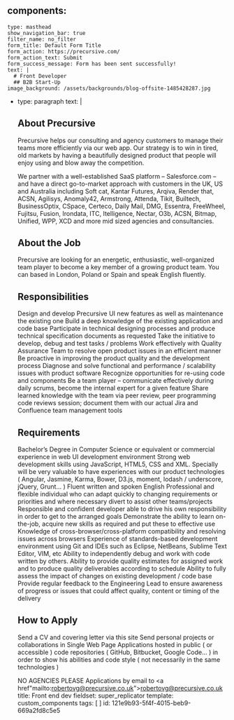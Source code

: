 components:
  - 
    type: masthead
    show_navigation_bar: true
    filter_name: no_filter
    form_title: Default Form Title
    form_action: https://precursive.com/
    form_action_text: Submit
    form_success_message: Form has been sent successfully!
    text: |
      # Front Developer
      ## B2B Start-Up
    image_background: /assets/backgrounds/blog-offsite-1485428287.jpg
  - 
    type: paragraph
    text: |
      ## About Precursive
      
      Precursive helps our consulting and agency customers to manage their teams more efficiently via our web app. Our strategy is to win in tired, old markets by having a beautifully designed product that people will enjoy using and blow away the competition.
      
      We partner with a well-established SaaS platform – Salesforce.com – and have a direct go-to-market approach with customers in the UK, US and Australia including Soft cat, Kantar Futures, Arqiva, Render that, ACSN, Agilisys, Anomaly42, Armstrong, Attenda, Tikit, Builtech, BusinessOptix, CSpace, Certeco, Daily Mail, DMG, Essentra, FreeWheel, Fujitsu, Fusion, Irondata, ITC, Itelligence, Nectar, O3b, ACSN, Bitmap, Unified, WPP, XCD and more mid sized agencies and consultancies.
      
      ## About the Job
      
      Precursive are looking for an energetic, enthusiastic, well-organized team player to become a key member of a growing product team. You can based in London, Poland or Spain and speak English fluently.
      
      ## Responsibilities
      
      Design and develop Precursive UI new features as well as maintenance the existing one
      Build a deep knowledge of the existing application and code base
      Participate in technical designing processes and produce technical specification documents as requested
      Take the initiative to develop, debug and test tasks / problems
      Work effectively with Quality Assurance Team to resolve open product issues in an efficient manner
      Be proactive in improving the product quality and the development process
      Diagnose and solve functional and performance / scalability issues with product software
      Recognize opportunities for re-using code and components
      Be a team player – communicate effectively during daily scrums, become the internal expert for a given feature
      Share learned knowledge with the team via peer review, peer programming code reviews session; document them with our actual Jira and Confluence team management tools
      
      
      ## Requirements
      
      Bachelor’s Degree in Computer Science or equivalent or commercial experience in web UI development environment
      Strong web development skills using JavaScript, HTML5, CSS and XML. Specially will be very valuable to have experiences with our product technologies ( Angular, Jasmine, Karma, Bower, D3.js, moment, lodash / underscore, jQuery, Grunt… )
      Fluent written and spoken English
      Professional and flexible individual who can adapt quickly to changing requirements or priorities and where necessary divert to assist other teams/projects
      Responsible and confident developer able to drive his own responsibility in order to get to the arranged goals
      Demonstrate the ability to learn on-the-job, acquire new skills as required and put these to effective use
      Knowledge of cross-browser/cross-platform compatibility and resolving issues across browsers
      Experience of standards-based development environment using Git and IDEs such as Eclipse, NetBeans, Sublime Text Editor, VIM, etc
      Ability to independently debug and work with code written by others.
      Ability to provide quality estimates for assigned work and to produce quality deliverables according to schedule
      Ability to fully assess the impact of changes on existing development / code base
      Provide regular feedback to the Engineering Lead to ensure awareness of progress or issues that could affect quality, content or timing of the delivery
      
      ## How to Apply
      
      Send a CV and covering letter via this site
      Send personal projects or collaborations in Single Web Page Applications hosted in public ( or accessible ) code repositories ( GitHub, Bitbucket, Google Code… ) in order to show his abilities and code style ( not necessarily in the same technologies )
      
      NO AGENCIES PLEASE Applications by email to <a href"mailto:robertovg@precursive.co.uk">robertovg@precursive.co.uk</a>
title: Front end dev
fieldset: super_replicator
template: custom_components
tags: [ ]
id: 121e9b93-5f4f-4015-beb9-669a2fd8c5e5
